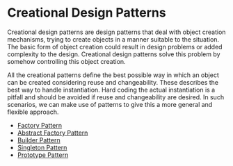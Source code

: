 # Creational Design Patterns
Creational design patterns are design patterns that deal with object
creation mechanisms, trying to create objects in a manner suitable to the
situation. The basic form of object creation could result in design problems
or added complexity to the design. Creational design patterns solve this
problem by somehow controlling this object creation.

All the creational patterns define the best possible way in which an object
can be created considering reuse and changeability. These describes the best
way to handle instantiation. Hard coding the actual instantiation is a pitfall
and should be avoided if reuse and changeability are desired. In such
scenarios, we can make use of patterns to give this a more general and
flexible approach.

- [Factory Pattern](factory)
- [Abstract Factory Pattern](abstract_factory)
- [Builder Pattern](builder)
- [Singleton Pattern](builder)
- [Prototype Pattern](prototype)